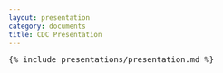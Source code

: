 ```yaml
---
layout: presentation
category: documents
title: CDC Presentation
---
```


<pre>{% include presentations/presentation.md %}</pre>